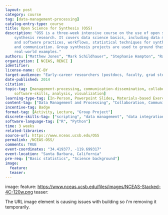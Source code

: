```yaml
---
layout: post
category: course
tag: [data-management-processing]
catalog-entry-type: course
title: Open Science for Synthesis (OSS)
description: "OSS is a three-week intensive course on the use of open science tools for 
	synthesis research. It covers data science basics, including data management, scripting 
	and software practices, workflows, statistical techniques for synthesis, collaboration 
	and communication. Group synthesis projects are used to ground these skills in 
	real-world examples."
authors: ["Matthew Jones", "Mark Schildhauer", "Stephanie Hampton", "Ray Idaszak", "Chris Lenhardt"]
organization: [ NCEAS, RENCI ] 
identifier: 
license-name: CC-BY
target-audience: "Early-career researchers (postdocs, faculty, grad students)"
date-published: 2014
citation: 
topic-tag: [management-processing, communication-dissemination, collaboration-synthesis, 
	software-skills, analysis, visualization]
learning-type-tag: [In-Person, Powerpoint Slides, Materials-based Exercise, Lecture]
content-tag: ["Data Management and Processing", "Collaboration, Communication, and Dissemination", "Software Skills for Science", "Analysis", "Visualization"]
incentive-tag: Badge
format-tag: [Activity, Lecture, "Group Project"]
discrete-skills-tag: ["scripting", "data management", "data integration", "data munging", "quality analysis", "workflows", "software testing", "software design", "communication", "collaboration", "meta-analysis", "version control"]
software-language-tag: ["R", "Python"]
time: 3 weeks
related-libraries:
source-url: https://www.nceas.ucsb.edu/OSS
permalink: /NCEAS-OSS/
comments: TRUE
event-coordinates: "34.419377, -119.699317"
event-location: "Santa Barbara, California"
pre-req: ["Basic statistics", "Science background"]
image: 
  feature: 
  teaser:
---
```


image: 
  feature: https://www.nceas.ucsb.edu/files/images/NCEAS-Stacked-4C-120w.png
  teaser:
  
The URL image element is causing issues with building so i'm removing it temporarily.

  
  
